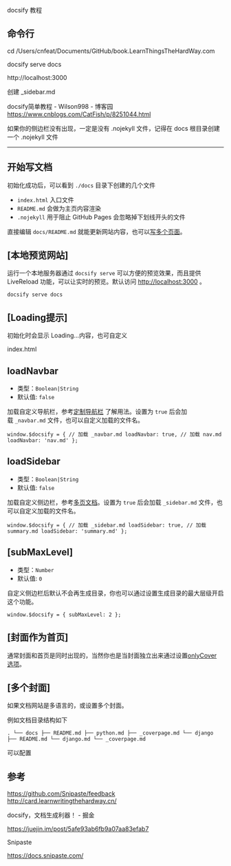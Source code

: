 docsify 教程


## 命令行

cd /Users/cnfeat/Documents/GitHub/book.LearnThingsTheHardWay.com

docsify serve docs

http://localhost:3000 

创建  _sidebar.md

docsify简单教程 - Wilson998 - 博客园
https://www.cnblogs.com/CatFish/p/8251044.html


如果你的侧边栏没有出现，一定是没有 .nojekyll 文件，记得在 docs 根目录创建一个  .nojekyll 文件



---

## **开始写文档**

初始化成功后，可以看到 `./docs` 目录下创建的几个文件

  * `index.html` 入口文件
  * `README.md` 会做为主页内容渲染
  * `.nojekyll` 用于阻止 GitHub Pages 会忽略掉下划线开头的文件

直接编辑 `docs/README.md` 就能更新网站内容，也可以[写多个页面](http://link.zhihu.com/?target=https%3A//docsify.js.org/%23/zh-cn/more-pages)。

## **[本地预览网站]**

运行一个本地服务器通过 `docsify serve` 可以方便的预览效果，而且提供 LiveReload 功能，可以让实时的预览。默认访问 [http://localhost:3000](http://link.zhihu.com/?target=http%3A//localhost%3A3000/) 。
    
    docsify serve docs 

## **[Loading提示]**

初始化时会显示 Loading…内容，也可自定义

index.html

## **loadNavbar**

  * 类型：`Boolean|String`
  * 默认值: `false`

加载自定义导航栏，参考[定制导航栏](http://link.zhihu.com/?target=https%3A//docsify.js.org/%23/zh-cn/custom-navbar) 了解用法。设置为 `true` 后会加载 `_navbar.md` 文件，也可以自定义加载的文件名。
    
    window.$docsify = { // 加载 _navbar.md loadNavbar: true, // 加载 nav.md loadNavbar: 'nav.md' }; 

## **loadSidebar**

  * 类型：`Boolean|String`
  * 默认值: `false`

加载自定义侧边栏，参考[多页文档](http://link.zhihu.com/?target=https%3A//docsify.js.org/%23/zh-cn/more-pages)。设置为 `true` 后会加载 `_sidebar.md` 文件，也可以自定义加载的文件名。
    
    window.$docsify = { // 加载 _sidebar.md loadSidebar: true, // 加载 summary.md loadSidebar: 'summary.md' }; 

## **[subMaxLevel]**

  * 类型：`Number`
  * 默认值: `0`

自定义侧边栏后默认不会再生成目录，你也可以通过设置生成目录的最大层级开启这个功能。
    
    window.$docsify = { subMaxLevel: 2 }; 

## **[封面作为首页]**

通常封面和首页是同时出现的，当然你也是当封面独立出来通过设置[onlyCover 选项](http://link.zhihu.com/?target=https%3A//docsify.js.org/%23/zh-cn/configuration%3Fid%3Donlycover)。

## **[多个封面]**

如果文档网站是多语言的，或设置多个封面。

例如文档目录结构如下
    
    . └── docs ├── README.md ├── python.md ├── _coverpage.md └── django ├── README.md └── django.md └── _coverpage.md 

可以配置



## 参考

https://github.com/Snipaste/feedback
http://card.learnwritingthehardway.cn/

docsify，文档生成利器！ - 掘金

https://juejin.im/post/5afe93ab6fb9a07aa83efab7

Snipaste

https://docs.snipaste.com/


